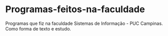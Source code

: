 # Programas-feitos-na-faculdade
Programas que fiz na faculdade Sistemas de Informação - PUC Campinas.
Como forma de texto e estudo.
